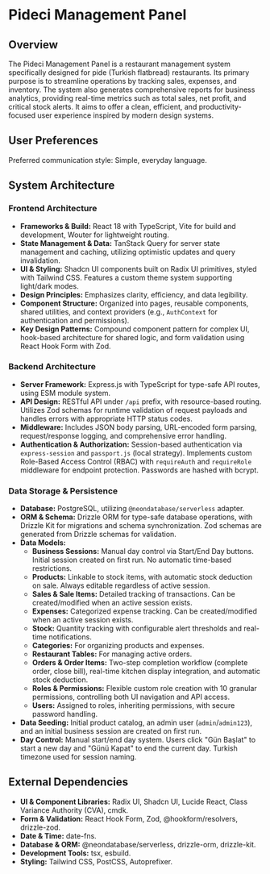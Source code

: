 # Pideci Management Panel

## Overview
The Pideci Management Panel is a restaurant management system specifically designed for pide (Turkish flatbread) restaurants. Its primary purpose is to streamline operations by tracking sales, expenses, and inventory. The system also generates comprehensive reports for business analytics, providing real-time metrics such as total sales, net profit, and critical stock alerts. It aims to offer a clean, efficient, and productivity-focused user experience inspired by modern design systems.

## User Preferences
Preferred communication style: Simple, everyday language.

## System Architecture

### Frontend Architecture
- **Frameworks & Build:** React 18 with TypeScript, Vite for build and development, Wouter for lightweight routing.
- **State Management & Data:** TanStack Query for server state management and caching, utilizing optimistic updates and query invalidation.
- **UI & Styling:** Shadcn UI components built on Radix UI primitives, styled with Tailwind CSS. Features a custom theme system supporting light/dark modes.
- **Design Principles:** Emphasizes clarity, efficiency, and data legibility.
- **Component Structure:** Organized into pages, reusable components, shared utilities, and context providers (e.g., `AuthContext` for authentication and permissions).
- **Key Design Patterns:** Compound component pattern for complex UI, hook-based architecture for shared logic, and form validation using React Hook Form with Zod.

### Backend Architecture
- **Server Framework:** Express.js with TypeScript for type-safe API routes, using ESM module system.
- **API Design:** RESTful API under `/api` prefix, with resource-based routing. Utilizes Zod schemas for runtime validation of request payloads and handles errors with appropriate HTTP status codes.
- **Middleware:** Includes JSON body parsing, URL-encoded form parsing, request/response logging, and comprehensive error handling.
- **Authentication & Authorization:** Session-based authentication via `express-session` and `passport.js` (local strategy). Implements custom Role-Based Access Control (RBAC) with `requireAuth` and `requireRole` middleware for endpoint protection. Passwords are hashed with bcrypt.

### Data Storage & Persistence
- **Database:** PostgreSQL, utilizing `@neondatabase/serverless` adapter.
- **ORM & Schema:** Drizzle ORM for type-safe database operations, with Drizzle Kit for migrations and schema synchronization. Zod schemas are generated from Drizzle schemas for validation.
- **Data Models:**
    - **Business Sessions:** Manual day control via Start/End Day buttons. Initial session created on first run. No automatic time-based restrictions.
    - **Products:** Linkable to stock items, with automatic stock deduction on sale. Always editable regardless of active session.
    - **Sales & Sale Items:** Detailed tracking of transactions. Can be created/modified when an active session exists.
    - **Expenses:** Categorized expense tracking. Can be created/modified when an active session exists.
    - **Stock:** Quantity tracking with configurable alert thresholds and real-time notifications.
    - **Categories:** For organizing products and expenses.
    - **Restaurant Tables:** For managing active orders.
    - **Orders & Order Items:** Two-step completion workflow (complete order, close bill), real-time kitchen display integration, and automatic stock deduction.
    - **Roles & Permissions:** Flexible custom role creation with 10 granular permissions, controlling both UI navigation and API access.
    - **Users:** Assigned to roles, inheriting permissions, with secure password handling.
- **Data Seeding:** Initial product catalog, an admin user (`admin`/`admin123`), and an initial business session are created on first run.
- **Day Control:** Manual start/end day system. Users click "Gün Başlat" to start a new day and "Günü Kapat" to end the current day. Turkish timezone used for session naming.

## External Dependencies

- **UI & Component Libraries:** Radix UI, Shadcn UI, Lucide React, Class Variance Authority (CVA), cmdk.
- **Form & Validation:** React Hook Form, Zod, @hookform/resolvers, drizzle-zod.
- **Date & Time:** date-fns.
- **Database & ORM:** @neondatabase/serverless, drizzle-orm, drizzle-kit.
- **Development Tools:** tsx, esbuild.
- **Styling:** Tailwind CSS, PostCSS, Autoprefixer.